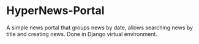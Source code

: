 # HyperNews-Portal
 A simple news portal that groups news by date, allows searching news by title and creating news. Done in Django virtual environment.
